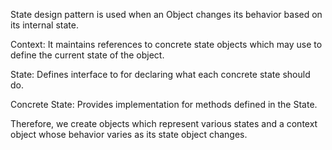 State design pattern is used when an Object changes its behavior based on its internal state.

Context: It maintains references to concrete state objects which may use to define the current state of the object.

State: Defines interface to for declaring what each concrete state should do.

Concrete State: Provides implementation for methods defined in the State.

Therefore,  we create objects which represent various states and a context object whose behavior varies as its state object changes.
